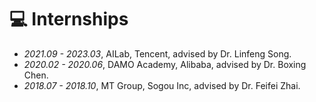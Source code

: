 
# 💻 Internships
- *2021.09 - 2023.03*, AILab, Tencent, advised by Dr. Linfeng Song.
- *2020.02 - 2020.06*, DAMO Academy, Alibaba, advised by Dr. Boxing Chen.
- *2018.07 - 2018.10*, MT Group, Sogou Inc, advised by Dr. Feifei Zhai.